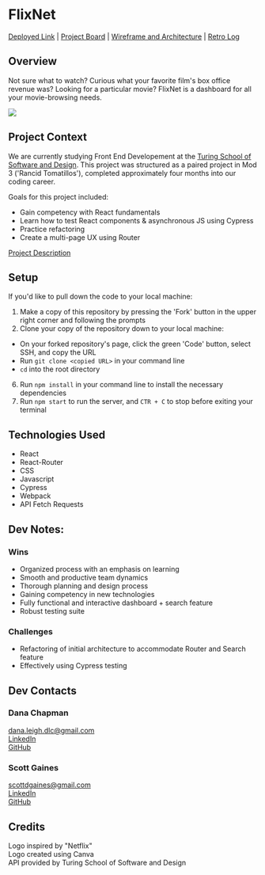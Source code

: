 # FlixNet

[Deployed Link](https://scottdgaines.github.io/rancid-tomatillos/) | [Project Board](https://trello.com/b/oqkABnBA/rancid-tomatillos) | [Wireframe and Architecture](https://miro.com/app/board/uXjVPNrwEjs=/) | [Retro Log](https://gist.github.com/danalchapman/5faee417be89a60c3ee82156e77844d6)

## Overview
Not sure what to watch? Curious what your favorite film's box office revenue was? Looking for a particular movie? FlixNet is a dashboard for all your movie-browsing needs.

![](https://media.giphy.com/media/RWbymBOx2glt0dN91q/giphy.gif)

## Project Context
We are currently studying Front End Developement at the [Turing School of Software and Design](https://frontend.turing.edu/). This project was structured as a paired project in Mod 3 ('Rancid Tomatillos'), completed approximately four months into our coding career.

Goals for this project included:
- Gain competency with React fundamentals
- Learn how to test React components & asynchronous JS using Cypress
- Practice refactoring
- Create a multi-page UX using Router

[Project Description](https://frontend.turing.edu/projects/module-3/rancid-tomatillos-v3.html)

## Setup
If you'd like to pull down the code to your local machine:

1. Make a copy of this repository by pressing the 'Fork' button in the upper right corner and following the prompts
2. Clone your copy of the repository down to your local machine:
  - On your forked repository's page, click the green 'Code' button, select SSH, and copy the URL
  - Run `git clone <copied URL>` in your command line
  - `cd` into the root directory
6. Run `npm install` in your command line to install the necessary dependencies
7. Run `npm start` to run the server, and `CTR + C` to stop before exiting your terminal

## Technologies Used
- React
- React-Router
- CSS
- Javascript
- Cypress
- Webpack
- API Fetch Requests
 
## Dev Notes:
### Wins
- Organized process with an emphasis on learning
- Smooth and productive team dynamics
- Thorough planning and design process
- Gaining competency in new technologies
- Fully functional and interactive dashboard + search feature
- Robust testing suite

### Challenges
- Refactoring of initial architecture to accommodate Router and Search feature
- Effectively using Cypress testing

## Dev Contacts
### Dana Chapman
[dana.leigh.dlc@gmail.com](dana.leigh.dlc@gmail.com)<br>
[LinkedIn](https://www.linkedin.com/in/danalchapman/)<br>
[GitHub](https://github.com/danalchapman)

### Scott Gaines
[scottdgaines@gmail.com](scottdgaines@gmail.com)<br>
[LinkedIn](https://www.linkedin.com/in/scottdgaines-fe/)<br>
[GitHub](https://github.com/scottdgaines)

## Credits
Logo inspired by "Netflix"<br>
Logo created using Canva<br>
API provided by Turing School of Software and Design
